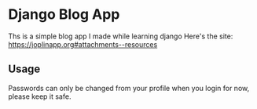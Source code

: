 
# Django Blog App
Ths is a simple blog app I made while learning django
Here's the site:
https://joplinapp.org#attachments--resources


## Usage
Passwords can only be changed from your profile when you login for now, please keep it safe.
